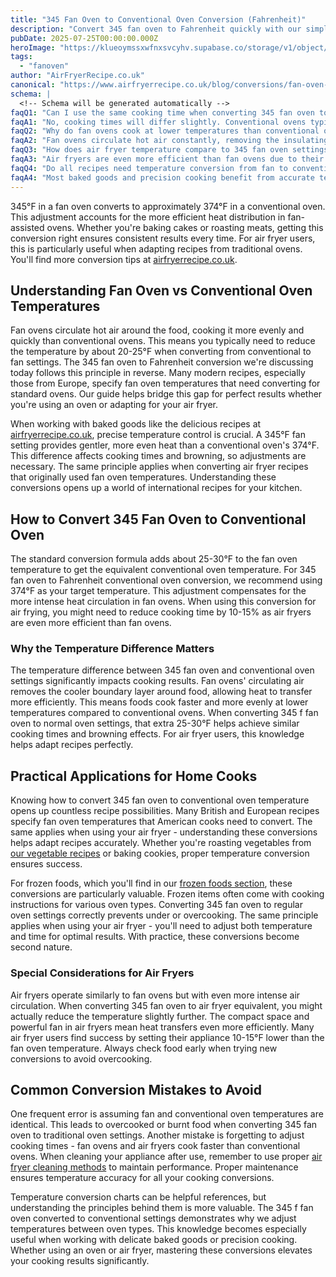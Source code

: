 ```yaml
---
title: "345 Fan Oven to Conventional Oven Conversion (Fahrenheit)"
description: "Convert 345 fan oven to Fahrenheit quickly with our simple guide. Get perfect baking results every time with accurate temperature conversions."
pubDate: 2025-07-25T00:00:00.000Z
heroImage: "https://klueoymssxwfnxsvcyhv.supabase.co/storage/v1/object/public/Shmucket/345-fan-oven-to-conventional-oven-conversion-fahrenheit.png"
tags:
  - "fanoven"
author: "AirFryerRecipe.co.uk"
canonical: "https://www.airfryerrecipe.co.uk/blog/conversions/fan-oven-to-fahrenheit/345-fan-oven-to-conventional-oven-conversion-fahrenheit"
schema: |
  <!-- Schema will be generated automatically -->
faqQ1: "Can I use the same cooking time when converting 345 fan oven to conventional oven?"
faqA1: "No, cooking times will differ slightly. Conventional ovens typically need 5-10 minutes longer than fan ovens at the converted temperature. Always check food 5 minutes before the recommended time when trying a new conversion. For air fryers, you'll usually reduce cooking time by about 10-15% compared to fan oven instructions."
faqQ2: "Why do fan ovens cook at lower temperatures than conventional ovens?"
faqA2: "Fan ovens circulate hot air constantly, removing the insulating layer of cooler air around food. This makes heat transfer more efficient, allowing lower temperatures to achieve similar cooking results. The fan ensures even heat distribution, reducing hot spots and cooking food more uniformly than conventional ovens."
faqQ3: "How does air fryer temperature compare to 345 fan oven settings?"
faqA3: "Air fryers are even more efficient than fan ovens due to their compact size and powerful fans. When converting 345 fan oven to air fryer, you might reduce the temperature by another 10-15°F. The intense air circulation means food cooks faster, so always reduce cooking time and check doneness early when adapting recipes."
faqQ4: "Do all recipes need temperature conversion from fan to conventional ovens?"
faqA4: "Most baked goods and precision cooking benefit from accurate temperature conversion. For hearty dishes like casseroles or roasted meats, the difference is less critical. However, for best results with cakes, pastries, and delicate items, proper conversion from 345 fan oven to conventional oven temperatures is recommended. The same applies when adapting recipes for air fryer use."
---
```

<p>345°F in a fan oven converts to approximately 374°F in a conventional oven. This adjustment accounts for the more efficient heat distribution in fan-assisted ovens. Whether you're baking cakes or roasting meats, getting this conversion right ensures consistent results every time. For air fryer users, this is particularly useful when adapting recipes from traditional ovens. You'll find more conversion tips at <a href=https://www.airfryerrecipe.co.uk/air-fryer-conversion-chart>airfryerrecipe.co.uk</a>.</p>

<h2>Understanding Fan Oven vs Conventional Oven Temperatures</h2>
<p>Fan ovens circulate hot air around the food, cooking it more evenly and quickly than conventional ovens. This means you typically need to reduce the temperature by about 20-25°F when converting from conventional to fan settings. The 345 fan oven to Fahrenheit conversion we're discussing today follows this principle in reverse. Many modern recipes, especially those from Europe, specify fan oven temperatures that need converting for standard ovens. Our guide helps bridge this gap for perfect results whether you're using an oven or adapting for your air fryer.</p>

<p>When working with baked goods like the delicious recipes at <a href=https://www.airfryerrecipe.co.uk/recipe-category/cakes>airfryerrecipe.co.uk</a>, precise temperature control is crucial. A 345°F fan setting provides gentler, more even heat than a conventional oven's 374°F. This difference affects cooking times and browning, so adjustments are necessary. The same principle applies when converting air fryer recipes that originally used fan oven temperatures. Understanding these conversions opens up a world of international recipes for your kitchen.</p>

<h2>How to Convert 345 Fan Oven to Conventional Oven</h2>
<p>The standard conversion formula adds about 25-30°F to the fan oven temperature to get the equivalent conventional oven temperature. For 345 fan oven to Fahrenheit conventional oven conversion, we recommend using 374°F as your target temperature. This adjustment compensates for the more intense heat circulation in fan ovens. When using this conversion for air frying, you might need to reduce cooking time by 10-15% as air fryers are even more efficient than fan ovens.</p>

<h3>Why the Temperature Difference Matters</h3>
<p>The temperature difference between 345 fan oven and conventional oven settings significantly impacts cooking results. Fan ovens' circulating air removes the cooler boundary layer around food, allowing heat to transfer more efficiently. This means foods cook faster and more evenly at lower temperatures compared to conventional ovens. When converting 345 f fan oven to normal oven settings, that extra 25-30°F helps achieve similar cooking times and browning effects. For air fryer users, this knowledge helps adapt recipes perfectly.</p>

<h2>Practical Applications for Home Cooks</h2>
<p>Knowing how to convert 345 fan oven to conventional oven temperature opens up countless recipe possibilities. Many British and European recipes specify fan oven temperatures that American cooks need to convert. The same applies when using your air fryer - understanding these conversions helps adapt recipes accurately. Whether you're roasting vegetables from <a href=https://www.airfryerrecipe.co.uk/recipe-category/vegetables>our vegetable recipes</a> or baking cookies, proper temperature conversion ensures success.</p>

<p>For frozen foods, which you'll find in our <a href=https://www.airfryerrecipe.co.uk/recipe-category/frozen-foods>frozen foods section</a>, these conversions are particularly valuable. Frozen items often come with cooking instructions for various oven types. Converting 345 fan oven to regular oven settings correctly prevents under or overcooking. The same principle applies when using your air fryer - you'll need to adjust both temperature and time for optimal results. With practice, these conversions become second nature.</p>

<h3>Special Considerations for Air Fryers</h3>
<p>Air fryers operate similarly to fan ovens but with even more intense air circulation. When converting 345 fan oven to air fryer equivalent, you might actually reduce the temperature slightly further. The compact space and powerful fan in air fryers mean heat transfers even more efficiently. Many air fryer users find success by setting their appliance 10-15°F lower than the fan oven temperature. Always check food early when trying new conversions to avoid overcooking.</p>

<h2>Common Conversion Mistakes to Avoid</h2>
<p>One frequent error is assuming fan and conventional oven temperatures are identical. This leads to overcooked or burnt food when converting 345 fan oven to traditional oven settings. Another mistake is forgetting to adjust cooking times - fan ovens and air fryers cook faster than conventional ovens. When cleaning your appliance after use, remember to use proper <a href=https://www.airfryerrecipe.co.uk/air-fryer-cleaner>air fryer cleaning methods</a> to maintain performance. Proper maintenance ensures temperature accuracy for all your cooking conversions.</p>

<p>Temperature conversion charts can be helpful references, but understanding the principles behind them is more valuable. The 345 f fan oven converted to conventional settings demonstrates why we adjust temperatures between oven types. This knowledge becomes especially useful when working with delicate baked goods or precision cooking. Whether using an oven or air fryer, mastering these conversions elevates your cooking results significantly.</p>
